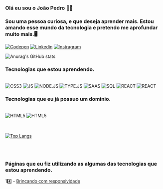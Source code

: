 ### Olá eu sou o João Pedro 🤙🏿
### Sou uma pessoa curiosa, e que deseja aprender mais. Estou amando esse mundo da tecnologia e pretendo me aprofundar muito mais.🖥️<br />

[![Codepen](https://img.shields.io/badge/Codepen-000000?style=for-the-badge&logo=codepen&logoColor=white)](https://codepen.io/JK_09)
[![Linkedin](https://img.shields.io/badge/LinkedIn-0077B5?style=for-the-badge&logo=linkedin&logoColor=white)](https://www.linkedin.com/in/jo%C3%A3o-pedro-de-oliveira-martins-222a38214/)
[![Instragram](https://img.shields.io/badge/Instagram-E4405F?style=for-the-badge&logo=instagram&logoColor=white)](https://www.instagram.com/j.p.5.2.3/)

![Anurag's GitHub stats](https://github-readme-stats.vercel.app/api?username=jpp09&show_icons=true&theme=dark)

### Tecnologias que estou aprendendo.

<div style="Display inline block"> <br/>
<img align="center"alt="CSS3" src="https://img.shields.io/badge/CSS3-1572B6?style=for-the-badge&logo=css3&logoColor=white">
<img align="center"alt="JS" src="https://img.shields.io/badge/JavaScript-F7DF1E?style=for-the-badge&logo=javascript&logoColor=black">
<img align="center"alt="NODE.JS" src="https://img.shields.io/badge/Node.js-43853D?style=for-the-badge&logo=node.js&logoColor=white">
<img align="center"alt="TYPE.JS" src="https://img.shields.io/badge/TypeScript-007ACC?style=for-the-badge&logo=typescript&logoColor=white">
<img align="center"alt="SAAS" src="https://img.shields.io/badge/Sass-CC6699?style=for-the-badge&logo=sass&logoColor=white">
<img align="center"alt="SQL" src="https://img.shields.io/badge/MySQL-00000F?style=for-the-badge&logo=mysql&logoColor=white">
<img align="center"alt="REACT" src="https://img.shields.io/badge/React-20232A?style=for-the-badge&logo=react&logoColor=61DAFB">
<img align="center"alt="REACT" src="https://img.shields.io/badge/MongoDB-4EA94B?style=for-the-badge&logo=mongodb&logoColor=white">
</div>

### Tecnologias que eu já possuo um dominio.

<div style="Display inline block"><br/>
<img align="center"alt="HTML5" src="https://img.shields.io/badge/HTML5-E34F26?style=for-the-badge&logo=html5&logoColor=white">
<img align="center"alt="HTML5" src="https://img.shields.io/badge/CSS-239120?&style=for-the-badge&logo=css3&logoColor=white">

</div>
<br/><br/>

[![Top Langs](https://github-readme-stats.vercel.app/api/top-langs/?username=jpp09&hide_progress=false)](https://github.com/anuraghazra/github-readme-stats)

<br/><br/>


### Páginas que eu fiz utilizando as algumas das tecnologias que estou aprendendo.
1️#️⃣ - [Brincando com responsividade](https://jpp09.github.io/Responsividade/)
